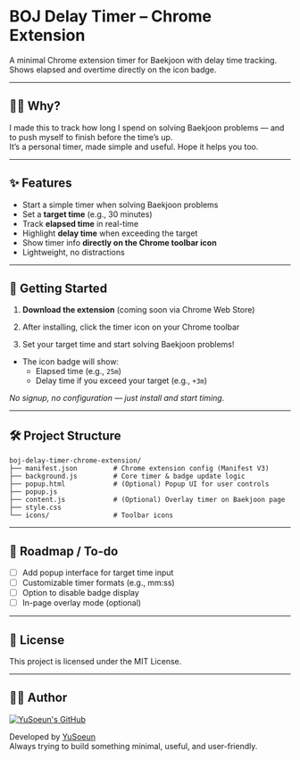# BOJ Delay Timer – Chrome Extension

A minimal Chrome extension timer for Baekjoon with delay time tracking.  
Shows elapsed and overtime directly on the icon badge.

---

## 🙋‍♂️ Why?

I made this to track how long I spend on solving Baekjoon problems — and to push myself to finish before the time’s up.  
It’s a personal timer, made simple and useful. Hope it helps you too.

---

## ✨ Features

- Start a simple timer when solving Baekjoon problems
- Set a **target time** (e.g., 30 minutes)
- Track **elapsed time** in real-time
- Highlight **delay time** when exceeding the target
- Show timer info **directly on the Chrome toolbar icon**
- Lightweight, no distractions

---

## 🚀 Getting Started

1. **Download the extension** (coming soon via Chrome Web Store)

2. After installing, click the timer icon on your Chrome toolbar

3. Set your target time and start solving Baekjoon problems!

- The icon badge will show:
  - Elapsed time (e.g., `25m`)
  - Delay time if you exceed your target (e.g., `+3m`)

*No signup, no configuration — just install and start timing.*

---

## 🛠️ Project Structure

```plaintext
boj-delay-timer-chrome-extension/
├── manifest.json         # Chrome extension config (Manifest V3)
├── background.js         # Core timer & badge update logic
├── popup.html            # (Optional) Popup UI for user controls
├── popup.js
├── content.js            # (Optional) Overlay timer on Baekjoon page
├── style.css
└── icons/                # Toolbar icons
```

---

## 📌 Roadmap / To-do

- [ ] Add popup interface for target time input
- [ ] Customizable timer formats (e.g., mm:ss)
- [ ] Option to disable badge display
- [ ] In-page overlay mode (optional)

---
## 📄 License

This project is licensed under the MIT License.

---

## 🙋‍♀️ Author

[![YuSoeun's GitHub](https://github.com/YuSoeun.png?size=100)](https://github.com/YuSoeun)

Developed by [YuSoeun](https://github.com/YuSoeun)  
Always trying to build something minimal, useful, and user-friendly.
